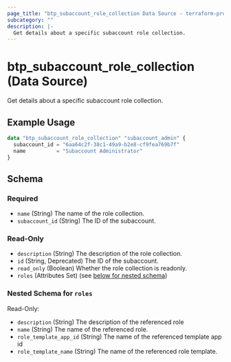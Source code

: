 ```yaml
---
page_title: "btp_subaccount_role_collection Data Source - terraform-provider-btp"
subcategory: ""
description: |-
  Get details about a specific subaccount role collection.
---
```


# btp_subaccount_role_collection (Data Source)

Get details about a specific subaccount role collection.

## Example Usage

```terraform
data "btp_subaccount_role_collection" "subaccount_admin" {
  subaccount_id = "6aa64c2f-38c1-49a9-b2e8-cf9fea769b7f"
  name          = "Subaccount Administrator"
}
```

<!-- schema generated by tfplugindocs -->
## Schema

### Required

- `name` (String) The name of the role collection.
- `subaccount_id` (String) The ID of the subaccount.

### Read-Only

- `description` (String) The description of the role collection.
- `id` (String, Deprecated) The ID of the subaccount.
- `read_only` (Boolean) Whether the role collection is readonly.
- `roles` (Attributes Set) (see [below for nested schema](#nestedatt--roles))

<a id="nestedatt--roles"></a>
### Nested Schema for `roles`

Read-Only:

- `description` (String) The description of the referenced role
- `name` (String) The name of the referenced role.
- `role_template_app_id` (String) The name of the referenced template app id
- `role_template_name` (String) The name of the referenced role template.